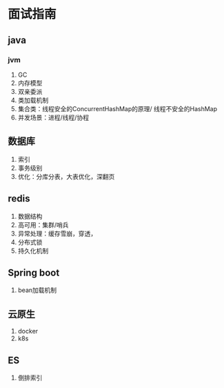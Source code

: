 # 面试指南

## java

### jvm
1. GC
2. 内存模型
3. 双亲委派
4. 类加载机制
5. 集合类：线程安全的ConcurrentHashMap的原理/ 线程不安全的HashMap
6. 并发场景：进程/线程/协程

## 数据库
1.  索引
2.  事务级别
3.  优化：分库分表，大表优化，深翻页

## redis
1. 数据结构
2. 高可用：集群/哨兵
3. 异常处理：缓存雪崩，穿透，
4. 分布式锁
5. 持久化机制

## Spring boot
1. bean加载机制

## 云原生
1. docker
2. k8s
## ES
1. 倒排索引

